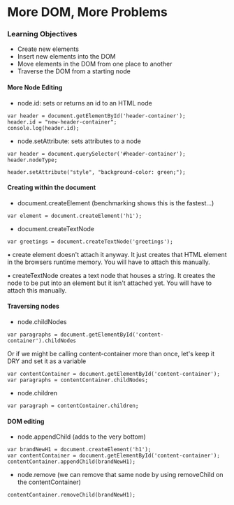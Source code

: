 # More DOM, More Problems

### Learning Objectives
- Create new elements
- Insert new elements into the DOM
- Move elements in the DOM from one place to another
- Traverse the DOM from a starting node

#### More Node Editing
- node.id: sets or returns an id to an HTML node
```
var header = document.getElementById('header-container');
header.id = "new-header-container";
console.log(header.id);
```

- node.setAttribute: sets attributes to a node
```
var header = document.querySelector('#header-container');
header.nodeType;

header.setAttribute("style", "background-color: green;");
```

#### Creating within the document
- document.createElement (benchmarking shows this is the fastest...)
```
var element = document.createElement('h1');
```
- document.createTextNode
```
var greetings = document.createTextNode('greetings');
```

• create element doesn't attach it anyway. It just creates that HTML element in the browsers runtime memory. You will have to attach this manually.

• createTextNode creates a text node that houses a string. It creates the node to be put into an element but it isn't attached yet. You will have to attach this manually.


#### Traversing nodes
- node.childNodes
```
var paragraphs = document.getElementById('content-container').childNodes

```
Or if we might be calling content-container more than once, let's keep it DRY and set it as a variable
```
var contentContainer = document.getElementById('content-container');
var paragraphs = contentContainer.childNodes;
```
- node.children
```
var paragraph = contentContainer.children;
```

#### DOM editing
- node.appendChild (adds to the very bottom)
```
var brandNewH1 = document.createElement('h1');
var contentContainer = document.getElementById('content-container');
contentContainer.appendChild(brandNewH1);
```

- node.remove (we can remove that same node by using removeChild on the contentContainer)
```
contentContainer.removeChild(brandNewH1);
```
